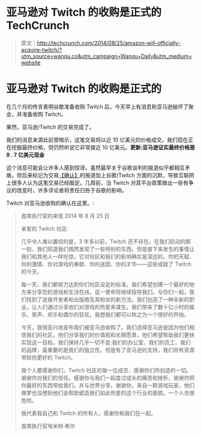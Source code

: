 # 亚马逊对 Twitch 的收购是正式的 TechCrunch

> 原文：<http://techcrunch.com/2014/08/25/amazon-will-officially-acquire-twitch/?utm_source=wanqu.co&utm_campaign=Wanqu+Daily&utm_medium=website>



# 亚马逊对 Twitch 的收购是正式的



在几个月的传言表明谷歌准备收购 Twitch 后，今天早上有消息称亚马逊破坏了聚会，并准备收购 Twitch。

果然，亚马逊/Twitch 的交易完成了。

我们的消息来源此前曾暗示，这笔交易将以近 10 亿美元的价格成交。我们现在正在挖掘最终价格，但仍然听说它非常接近 10 亿美元。**更新:亚马逊证实最终价格是 9 . 7 亿美元现金**

这个消息可能会让许多人感到惊讶。虽然最早关于谷歌谈判的报道似乎都相互矛盾，但后来标记为交易[【确认】](http://venturebeat.com/2014/07/24/googles-1b-purchase-of-twitch-confirmed-joins-youtube-for-new-video-empire/)的报道加上谷歌/Twitch 方面的沉默，导致互联网上很多人认为这笔交易已经敲定。几周前，当 Twitch 对其平台政策做出一些有争议的改变时，许多评论者将责任归咎于谷歌的影响。

Twitch 对亚马逊收购的确认在这里。:

> 首席执行官的来信
> 2014 年 8 月 25 日
> 
> 亲爱的 Twitch 社区:
> 
> 几乎令人难以置信的是，3 年多以前，Twitch 还不存在。在我们启动的那一刻，我们知道我们偶然发现了一些特别的东西。但是接下来发生的事情让我们和其他人一样吃惊，它对社区和我们的影响确实是深远的。你的天赋、你的激情、你对游戏的奉献、你的迷因、你的才华——这些成就了 Twitch 的今天。
> 
> 每一天，我们都努力达到你们社区设定的标准。我们希望创建一个最好的地方来分享您的游戏和生活在线，这一使命将继续指导我们。与你们一起，我们找到了连接开发者和出版商及其粉丝的新方法。我们创造了一种全新的职业，让人们通过分享他们对游戏的热爱来谋生。我们带来了数十亿小时的娱乐、笑声、欢乐和偶尔的狂欢。我想我们都可以称之为一个很好的开始。
> 
> 今天，我很高兴地宣布我们被亚马逊收购了。我们选择亚马逊是因为他们相信我们的社区，他们分享我们的价值观和长期愿景，他们希望帮助我们更快实现这一目标。我们保持几乎一切不变:我们的办公室、我们的员工、我们的品牌，最重要的是我们的独立性。但是有了亚马逊的支持，我们将有资源带给你更好的 Twitch。
> 
> 我个人要感谢你们，Twitch 社区的每一位成员，感谢你们所创造的一切。谢谢你对我们的信任。感谢你与我们一起度过成长的痛苦和挫折。谢谢你把你最好的东西带给我们，并与世界分享。谢谢你，来自一群游戏玩家，他们做梦也没想到他们会帮助塑造我们如此热爱的这个行业的面貌。一个人去很危险。
> 
> 我代表我自己和 Twitch 的所有人，感谢你和我们在一起。
> 
> 首席执行官埃米特·希尔
